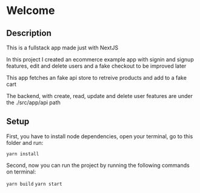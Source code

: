# Welcome

## Description

This is a fullstack app made just with NextJS

In this project I created an ecommerce example app with signin and signup features, edit and delete users and a fake checkout to be improved later

This app fetches an fake api store to retreive products and add to a fake cart

The backend, with create, read, update and delete user features are under the ./src/app/api path

## Setup

First, you have to install node dependencies, open your terminal, go to this folder and run:

`yarn install`

Second, now you can run the project by running the following commands on terminal:

`yarn build`
`yarn start`
